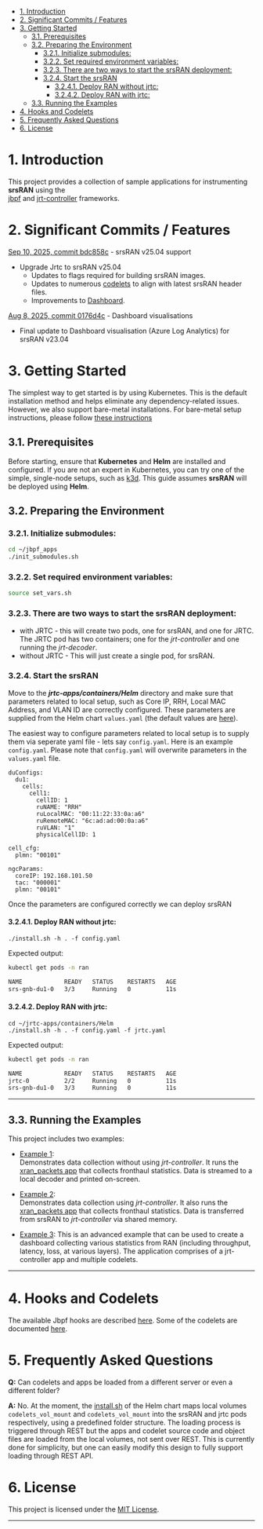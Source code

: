 - [1. Introduction](#1-introduction)
- [2. Significant Commits / Features](#2-significant-commits--features)
- [3. Getting Started](#3-getting-started)
  - [3.1. Prerequisites](#31-prerequisites)
  - [3.2. Preparing the Environment](#32-preparing-the-environment)
    - [3.2.1. Initialize submodules:](#321-initialize-submodules)
    - [3.2.2. Set required environment variables:](#322-set-required-environment-variables)
    - [3.2.3. There are two ways to start the srsRAN deployment:](#323-there-are-two-ways-to-start-the-srsran-deployment)
    - [3.2.4. Start the srsRAN](#324-start-the-srsran)
      - [3.2.4.1. Deploy RAN without jrtc:](#3241-deploy-ran-without-jrtc)
      - [3.2.4.2. Deploy RAN with jrtc:](#3242-deploy-ran-with-jrtc)
  - [3.3. Running the Examples](#33-running-the-examples)
- [4. Hooks and Codelets](#4-hooks-and-codelets)
- [5. Frequently Asked Questions](#5-frequently-asked-questions)
- [6. License](#6-license)


# 1. Introduction

This project provides a collection of sample applications for instrumenting **srsRAN** using the  
[jbpf](https://github.com/microsoft/jbpf) and [jrt-controller](https://github.com/microsoft/jrt-controller) frameworks.

# 2. Significant Commits / Features

[Sep 10, 2025,  commit bdc858c](https://github.com/microsoft/jrtc-apps/commit/bdc858c2f27f4d903f6466406f7514faf677d364) - srsRAN v25.04 support

- Upgrade Jrtc to srsRAN v25.04
  - Updates to flags required for building srsRAN images.
  - Updates to numerous [codelets](./codelets) to align with latest srsRAN header files.
  - Improvements to [Dashboard](./jrtc_apps/dashboard/).

[Aug 8, 2025,  commit 0176d4c](https://github.com/microsoft/jrtc-apps/commit/0176d4cafdbc491f3948b6cb2a31864e5518b604) - Dashboard visualisations

- Final update to Dashboard visualisation (Azure Log Analytics) for srsRAN v23.04

# 3. Getting Started

The simplest way to get started is by using Kubernetes. This is the default installation method and helps eliminate any dependency-related issues.
However, we also support bare-metal installations.
For bare-metal setup instructions, please follow [these instructions](docs/baremetal.md) 

## 3.1. Prerequisites

Before starting, ensure that **Kubernetes** and **Helm** are installed and configured. 
If you are not an expert in Kubernetes, you can try one of the simple, single-node setups, such as [k3d](https://k3s.io/). 
This guide assumes **srsRAN** will be deployed using **Helm**.

## 3.2. Preparing the Environment

### 3.2.1. Initialize submodules:

```bash
cd ~/jbpf_apps
./init_submodules.sh
```

### 3.2.2. Set required environment variables:

```bash
source set_vars.sh
```

### 3.2.3. There are two ways to start the srsRAN deployment:
   - with JRTC - this will create two pods, one for srsRAN, and one for JRTC.  The JRTC pod has two containers; one for the *jrt-controller* and one running the *jrt-decoder*.
   - without JRTC - This will just create a single pod, for srsRAN.

### 3.2.4. Start the srsRAN

Move to the ***jrtc-apps/containers/Helm*** directory and make sure that parameters related to local setup, such as Core IP, RRH, Local MAC Address, and VLAN ID are correctly configured.
These parameters are supplied from the Helm chart `values.yaml` (the default values are [here](./containers/Helm/values.yaml)). 

The easiest way to configure parameters related to local setup is to supply them via seperate yaml file - lets say `config.yaml`. Here is an example `config.yaml`. Please note that `config.yaml` will overwrite parameters in the `values.yaml` file.

  ```
  duConfigs:
    du1:
      cells:
        cell1:
          cellID: 1
          ruNAME: "RRH"
          ruLocalMAC: "00:11:22:33:0a:a6" 
          ruRemoteMAC: "6c:ad:ad:00:0a:a6"
          ruVLAN: "1"
          physicalCellID: 1

  cell_cfg:
    plmn: "00101"

  ngcParams:
    coreIP: 192.168.101.50 
    tac: "000001" 
    plmn: "00101" 
  ```


 Once the parameters are configured correctly we can deploy srsRAN

  
#### 3.2.4.1. Deploy RAN without jrtc:

  ```
  ./install.sh -h . -f config.yaml
  ```

  Expected output:

  ```bash
  kubectl get pods -n ran

  NAME            READY   STATUS    RESTARTS   AGE
  srs-gnb-du1-0   3/3     Running   0          11s
  ```

#### 3.2.4.2. Deploy RAN with jrtc:

  ```
  cd ~/jrtc-apps/containers/Helm
  ./install.sh -h . -f config.yaml -f jrtc.yaml
  ```
 
  Expected output:

  ```bash
  kubectl get pods -n ran

  NAME            READY   STATUS    RESTARTS   AGE
  jrtc-0          2/2     Running   0          11s
  srs-gnb-du1-0   3/3     Running   0          11s
  ```

---

## 3.3. Running the Examples

This project includes two examples:

- [Example 1](./docs/example_no_jrtc.md):  
  Demonstrates data collection without using *jrt-controller*. It runs the [xran_packets app](./jrtc_apps/xran_packets/) that collects fronthaul statistics.  Data is streamed to a local decoder and printed on-screen.

- [Example 2](./docs/example_w_jrtc.md):  
  Demonstrates data collection using *jrt-controller*. It also runs the [xran_packets app](./jrtc_apps/xran_packets/) that collects fronthaul statistics. Data is transferred from srsRAN to *jrt-controller* via shared memory.

- [Example 3](./docs/example_dashboard.md): 
  This is an advanced example that can be used to create a dashboard collecting various statistics from RAN (including throughput, latency, loss, at various layers). 
  The application comprises of a jrt-controller app and multiple codelets. 

---

# 4. Hooks and Codelets

The available Jbpf hooks are described [here](./docs/srsran_hooks.md). Some of the codelets are documented [here](./docs/codelets.md).


# 5. Frequently Asked Questions

**Q:** Can codelets and apps be loaded from a different server or even a different folder? 

**A:** No. At the moment, the [install.sh](./containers/Helm/install.sh) of the Helm chart maps local volumes `codelets_vol_mount` and `codelets_vol_mount` into the srsRAN and jrtc pods respectively, using a predefined folder structure. The loading process is triggered through REST but the apps and codelet source code and object files are loaded from the local volumes, not sent over REST. This is currently done for simplicity, but one can easily modify this design to fully support loading through REST API. 



# 6. License

This project is licensed under the [MIT License](LICENSE.md).

---